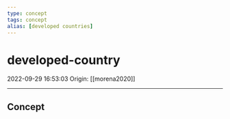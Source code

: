 ```yaml
---
type: concept
tags: concept
alias: [developed countries]
---
```


# developed-country

2022-09-29 16:53:03
Origin: [[morena2020]]

---

## Concept
